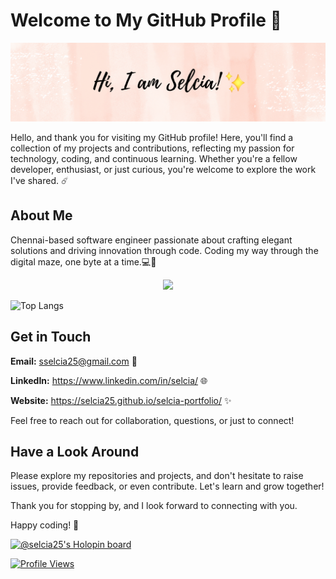 # Welcome to My GitHub Profile 🚀

![Profile Banner](https://github.com/selcia25/selcia25/blob/main/selcia25.png)

Hello, and thank you for visiting my GitHub profile! Here, you'll find a collection of my projects and contributions, reflecting my passion for technology, coding, and continuous learning. Whether you're a fellow developer, enthusiast, or just curious, you're welcome to explore the work I've shared. ☄️

## About Me

Chennai-based software engineer passionate about crafting elegant solutions and driving innovation through code. Coding my way through the digital maze, one byte at a time.💻🔨
<p align="center">
  <a href="https://skillicons.dev">
    <img src="https://skillicons.dev/icons?i=py,vscode,html,css,js,raspberrypi,mongodb,mysql,linux,flask,bootstrap,arduino,opencv,flutter,dart" />
  </a>
</p>

![Top Langs](https://github-readme-stats.vercel.app/api/top-langs/?username=selcia25&layout=compact)

## Get in Touch

**Email:** sselcia25@gmail.com 📧

**LinkedIn:** https://www.linkedin.com/in/selcia/ 🌐

**Website:** https://selcia25.github.io/selcia-portfolio/ ✨

Feel free to reach out for collaboration, questions, or just to connect!

## Have a Look Around

Please explore my repositories and projects, and don't hesitate to raise issues, provide feedback, or even contribute. Let's learn and grow together!

Thank you for stopping by, and I look forward to connecting with you.

Happy coding! 🎨

[![@selcia25's Holopin board](https://holopin.me/selcia25)](https://holopin.io/@selcia25)

  <a href = "https://github.com/selcia25">
    <img src="https://komarev.com/ghpvc/?username=selcia25&color=blue&label=PROFILE+VIEWS" alt = "Profile Views" />
  </a>
